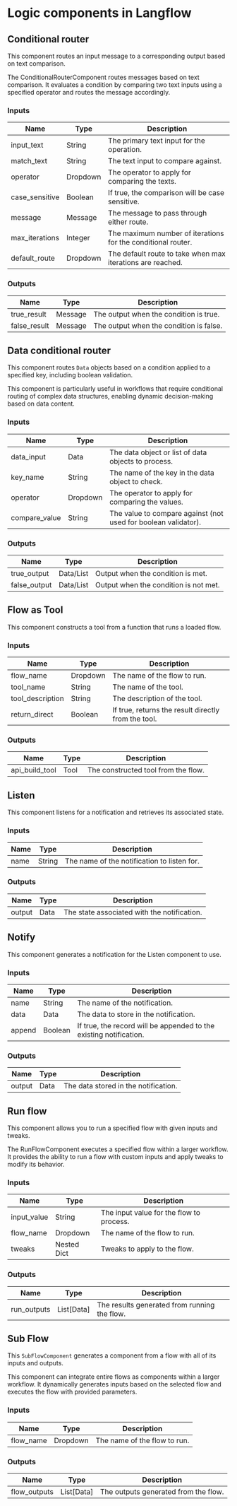 # Logic components in Langflow

## Conditional router

This component routes an input message to a corresponding output based on text comparison.

The ConditionalRouterComponent routes messages based on text comparison. It evaluates a condition by comparing two text inputs using a specified operator and routes the message accordingly.

### Inputs

| Name           | Type     | Description                                                       |
|----------------|----------|-------------------------------------------------------------------|
| input_text     | String   | The primary text input for the operation.                         |
| match_text     | String   | The text input to compare against.                                |
| operator       | Dropdown | The operator to apply for comparing the texts.                    |
| case_sensitive | Boolean  | If true, the comparison will be case sensitive.                   |
| message        | Message  | The message to pass through either route.                         |
| max_iterations | Integer  | The maximum number of iterations for the conditional router.      |
| default_route  | Dropdown | The default route to take when max iterations are reached.        |

### Outputs

| Name         | Type    | Description                                |
|--------------|---------|--------------------------------------------|
| true_result  | Message | The output when the condition is true.     |
| false_result | Message | The output when the condition is false.    |

## Data conditional router

This component routes `Data` objects based on a condition applied to a specified key, including boolean validation.

This component is particularly useful in workflows that require conditional routing of complex data structures, enabling dynamic decision-making based on data content.

### Inputs

| Name          | Type     | Description                                                                       |
|---------------|----------|-----------------------------------------------------------------------------------|
| data_input    | Data     | The data object or list of data objects to process.                               |
| key_name      | String   | The name of the key in the data object to check.                               |
| operator      | Dropdown | The operator to apply for comparing the values.                                   |
| compare_value | String   | The value to compare against (not used for boolean validator).                    |

### Outputs

| Name         | Type        | Description                                          |
|--------------|-------------|------------------------------------------------------|
| true_output  | Data/List   | Output when the condition is met.                    |
| false_output | Data/List   | Output when the condition is not met.                |


## Flow as Tool

This component constructs a tool from a function that runs a loaded flow.

### Inputs

| Name             | Type     | Description                                                |
|------------------|----------|------------------------------------------------------------|
| flow_name        | Dropdown | The name of the flow to run.                               |
| tool_name        | String   | The name of the tool.                                      |
| tool_description | String   | The description of the tool.                               |
| return_direct    | Boolean  | If true, returns the result directly from the tool.        |

### Outputs

| Name           | Type | Description                            |
|----------------|------|----------------------------------------|
| api_build_tool | Tool | The constructed tool from the flow.    |

## Listen

This component listens for a notification and retrieves its associated state.

### Inputs

| Name | Type   | Description                                    |
|------|--------|------------------------------------------------|
| name | String | The name of the notification to listen for.    |

### Outputs

| Name   | Type | Description                                |
|--------|------|--------------------------------------------|
| output | Data | The state associated with the notification. |

## Notify

This component generates a notification for the Listen component to use.

### Inputs

| Name   | Type    | Description                                                       |
|--------|---------|-------------------------------------------------------------------|
| name   | String  | The name of the notification.                                     |
| data   | Data    | The data to store in the notification.                            |
| append | Boolean | If true, the record will be appended to the existing notification.|

### Outputs

| Name   | Type | Description                             |
|--------|------|-----------------------------------------|
| output | Data | The data stored in the notification.    |

## Run flow

This component allows you to run a specified flow with given inputs and tweaks.

The RunFlowComponent executes a specified flow within a larger workflow. It provides the ability to run a flow with custom inputs and apply tweaks to modify its behavior.

### Inputs

| Name        | Type         | Description                                           |
|-------------|--------------|-------------------------------------------------------|
| input_value | String       | The input value for the flow to process.          |
| flow_name   | Dropdown     | The name of the flow to run.                          |
| tweaks      | Nested Dict  | Tweaks to apply to the flow.                          |

### Outputs

| Name        | Type        | Description                                    |
|-------------|-------------|------------------------------------------------|
| run_outputs | List[Data]  | The results generated from running the flow.   |

## Sub Flow

This `SubFlowComponent` generates a component from a flow with all of its inputs and outputs.

This component can integrate entire flows as components within a larger workflow. It dynamically generates inputs based on the selected flow and executes the flow with provided parameters.

### Inputs

| Name      | Type     | Description                        |
|-----------|----------|------------------------------------|
| flow_name | Dropdown | The name of the flow to run.       |

### Outputs

| Name         | Type        | Description                           |
|--------------|-------------|---------------------------------------|
| flow_outputs | List[Data]  | The outputs generated from the flow.  |





